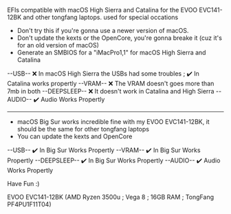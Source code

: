 EFIs compatible with macOS High Sierra and Catalina for the EVOO EVC141-12BK and other tongfang laptops. used for special occations

- Don't try this if you're gonna use a newer version of macOS.
- Don't update the kexts or the OpenCore, you're gonna breake it (cuz it's for an old version of macOS)
- Generate an SMBIOS for a "iMacPro1,1" for macOS High Sierra and Catalina

--USB-- ❌ In macOS High Sierra the USBs had some troubles ; ✔️ In Catalina works propertly
--VRAM-- ❌ The VRAM doesn't goes more than 7mb in both
--DEEPSLEEP-- ❌ It doesn't work in Catalina and High Sierra
--AUDIO-- ✔️ Audio Works Propertly

----------------------------------------------------------

- macOS Big Sur works incredible fine with my EVOO EVC141-12BK, it should be the same for other tongfang laptops
- You can update the kexts and OpenCore

--USB-- ✔️ In Big Sur Works Propertly
--VRAM-- ✔️ In Big Sur Works Propertly
--DEEPSLEEP-- ✔️ In Big Sur Works Propertly
--AUDIO-- ✔️ Audio Works Propertly

Have Fun :)

EVOO EVC141-12BK (AMD Ryzen 3500u ; Vega 8 ; 16GB RAM ; TongFang PF4PU1F11T04)
